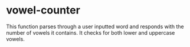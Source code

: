 # vowel-counter
 
This function parses through a user inputted word and responds with the number of vowels it contains. It checks for both lower and uppercase vowels. 